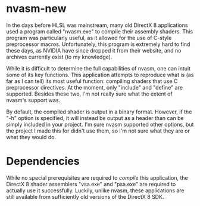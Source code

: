# nvasm-new
In the days before HLSL was mainstream, many old DirectX 8 applications used a program called "nvasm.exe" to compile their assembly shaders. This program was particularly useful, as it allowed for the use of C-style preprocessor macros. Unfortunately, this program is extremely hard to find these days, as NVIDIA have since dropped it from their website, and no archives currently exist (to my knowledge).

While it is difficult to determine the full capabilities of nvasm, one can intuit some of its key functions. This application attempts to reproduce what is (as far as I can tell) its most useful function: compiling shaders that use C preprocessor directives. At the moment, only "include" and "define" are supported. Besides these two, I'm not really sure what the extent of nvasm's support was.

By default, the compiled shader is output in a binary format. However, if the "-h" option is specified, it will instead be output as a header than can be simply included in your project. I'm sure nvasm supported other options, but the project I made this for didn't use them, so I'm not sure what they are or what they would do.

# Dependencies
While no special prerequisites are required to _compile_ this application, the DirectX 8 shader assemblers "vsa.exe" and "psa.exe" are required to actually use it successfully. Luckily, unlike nvasm, these applications are still available from sufficiently old versions of the DirectX 8 SDK.